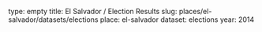 type: empty
title: El Salvador / Election Results
slug: places/el-salvador/datasets/elections
place: el-salvador
dataset: elections
year: 2014
